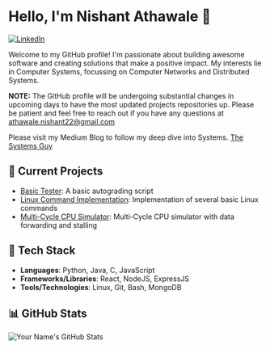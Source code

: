 # Hello, I'm Nishant Athawale 👋

[![LinkedIn](https://img.shields.io/badge/-LinkedIn-blue?style=flat&logo=linkedin&logoColor=white)](https://www.linkedin.com/in/nishant-athawale/)

Welcome to my GitHub profile! I'm passionate about building awesome software and creating solutions that make a positive impact. My interests lie in Computer Systems, focussing on Computer Networks and Distributed Systems. 

**NOTE:** The GitHub profile will be undergoing substantial changes in upcoming days to have the most updated projects repositories up. Please be patient and feel free to reach out if you have any questions at athawale.nishant22@gmail.com

Please visit my Medium Blog to follow my deep dive into Systems.
[The Systems Guy](https://medium.com/the-systems-guy)

## 🔭 Current Projects

- [Basic Tester](https://github.com/nash981/BasicTester): A basic autograding script
- [Linux Command Implementation](https://github.com/nash981/LinuxCommandImplementation): Implementation of several basic Linux commands
- [Multi-Cycle CPU Simulator](https://github.com/nash981/MultiCycleCPU): Multi-Cycle CPU simulator with data forwarding and stalling

## 🌱 Tech Stack

- **Languages**: Python, Java, C, JavaScript
- **Frameworks/Libraries**: React, NodeJS, ExpressJS
- **Tools/Technologies**: Linux, Git, Bash, MongoDB

## 📊 GitHub Stats

![Your Name's GitHub Stats](https://github-readme-stats.vercel.app/api?username=nash981&show_icons=true&theme=dark)
